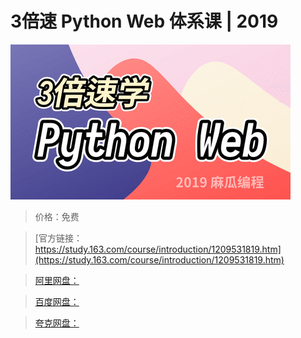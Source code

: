 # 3倍速 Python Web 体系课 | 2019

![img](../../../assets/study163/free/0d50a5baa63f4109afc820fae1420aa0.png)

> 价格：免费

> [官方链接：https://study.163.com/course/introduction/1209531819.htm](https://study.163.com/course/introduction/1209531819.htm)

> [阿里网盘：]()

> [百度网盘：]()

> [夸克网盘：]()
